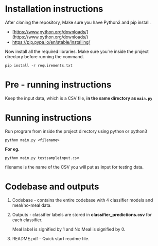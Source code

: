   

# Installation instructions

  

After cloning the repository, Make sure you have Python3 and pip install.

 

-  [https://www.python.org/downloads/](https://www.python.org/downloads/)
 - https://pip.pypa.io/en/stable/installing/

Now install all the required libraries. Make sure you're inside the project directory before running the command.

  

    pip install -r requirements.txt


  # Pre - running instructions
  Keep the input data, which is a CSV file, **in the same directory as `main.py`**
  
  # Running instructions
  
Run program from inside the project directory using python or python3

    python main.py <filename>

**For eg.**

    python main.py testsampleinput.csv

filename is the name of the CSV you will put as input for testing data.

  # Codebase and outputs


 1. Codebase - contains the entire codebase with 4 classifier models and meal/no-meal data.
 2. Outputs - classifier labels are stored in **classifier_predictions.csv** for each classifier.
 
	 Meal label is signified by 1 and No Meal is signified by 0.
 
 4. README.pdf - Quick start readme file.

<br/>
